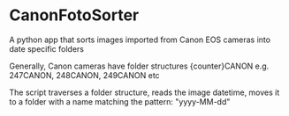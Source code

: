 # CanonFotoSorter
A python app that sorts images imported from Canon EOS cameras into date specific folders

Generally, Canon cameras have folder structures {counter}CANON e.g. 247CANON, 248CANON, 249CANON etc

The script traverses a folder structure, reads the image datetime, moves it to a folder with a name matching the pattern: "yyyy-MM-dd"
